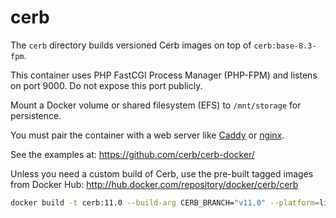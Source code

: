 # cerb

The `cerb` directory builds versioned Cerb images on top of `cerb:base-8.3-fpm`.

This container uses PHP FastCGI Process Manager (PHP-FPM) and listens on port 9000. Do not expose this port publicly.

Mount a Docker volume or shared filesystem (EFS) to `/mnt/storage` for persistence.

You must pair the container with a web server like [Caddy](https://hub.docker.com/_/caddy/) or [nginx](https://hub.docker.com/_/nginx/).

See the examples at: https://github.com/cerb/cerb-docker/

Unless you need a custom build of Cerb, use the pre-built tagged images from Docker Hub: http://hub.docker.com/repository/docker/cerb/cerb

```bash
docker build -t cerb:11.0 --build-arg CERB_BRANCH="v11.0" --platform=linux/arm64,linux/amd64 .
```